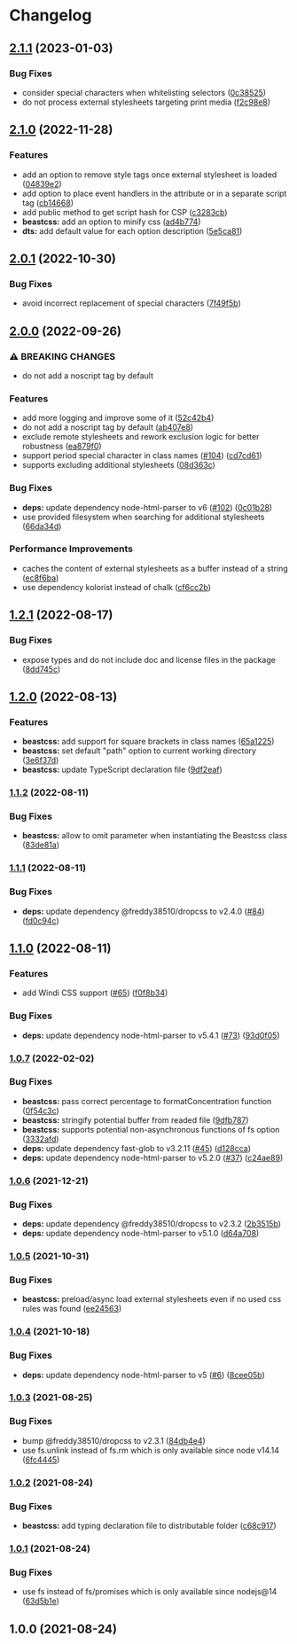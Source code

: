 # Changelog

## [2.1.1](https://github.com/freddy38510/beastcss/compare/beastcss-v2.1.0...beastcss-v2.1.1) (2023-01-03)


### Bug Fixes

* consider special characters when whitelisting selectors ([0c38525](https://github.com/freddy38510/beastcss/commit/0c38525024df2000d8b06296e159f5614e0eeb90))
* do not process external stylesheets targeting print media ([f2c98e8](https://github.com/freddy38510/beastcss/commit/f2c98e8c55098dab7979b4a1fe15d25fa1b6c303))

## [2.1.0](https://github.com/freddy38510/beastcss/compare/beastcss-v2.0.1...beastcss-v2.1.0) (2022-11-28)


### Features

* add an option to remove style tags once external stylesheet is loaded ([04839e2](https://github.com/freddy38510/beastcss/commit/04839e2344a72793dfae43ff7952ee861d1dfd37))
* add option to place event handlers in the attribute or in a separate script tag ([cb14668](https://github.com/freddy38510/beastcss/commit/cb14668384da1477d41508b8707be51eeda063f8))
* add public method to get script hash for CSP ([c3283cb](https://github.com/freddy38510/beastcss/commit/c3283cb6cf4f01769359fee54cc9fa9d1fa7a9fb))
* **beastcss:** add an option to minify css ([ad4b774](https://github.com/freddy38510/beastcss/commit/ad4b77489fa8bc58e04ef1ec80c742d57562b04d))
* **dts:** add default value for each option description ([5e5ca81](https://github.com/freddy38510/beastcss/commit/5e5ca816a5190f215adf027f7b78345b58e6fb1e))

## [2.0.1](https://github.com/freddy38510/beastcss/compare/beastcss-v2.0.0...beastcss-v2.0.1) (2022-10-30)


### Bug Fixes

* avoid incorrect replacement of special characters ([7f49f5b](https://github.com/freddy38510/beastcss/commit/7f49f5b44a5dee5f1fedbbdc136fd0d1a8a99c4e))

## [2.0.0](https://github.com/freddy38510/beastcss/compare/beastcss-v1.2.1...beastcss-v2.0.0) (2022-09-26)


### ⚠ BREAKING CHANGES

* do not add a noscript tag by default

### Features

* add more logging and improve some of it ([52c42b4](https://github.com/freddy38510/beastcss/commit/52c42b479fafc9d9a6aa588120015fbfa8df8f47))
* do not add a noscript tag by default ([ab407e8](https://github.com/freddy38510/beastcss/commit/ab407e89e29f6e7ece769da2031df77c5f2e8936))
* exclude remote stylesheets and rework exclusion logic for better robustness ([ea879f0](https://github.com/freddy38510/beastcss/commit/ea879f0e4cdb99d8201d0281375f75fc5cf98703))
* support period special character in class names  ([#104](https://github.com/freddy38510/beastcss/issues/104)) ([cd7cd61](https://github.com/freddy38510/beastcss/commit/cd7cd61f3dbf73eca8b64b4b7e86bc4d4baad517))
* supports excluding additional stylesheets ([08d363c](https://github.com/freddy38510/beastcss/commit/08d363c2949e5d203bf97e4fe3b903202b60424c))


### Bug Fixes

* **deps:** update dependency node-html-parser to v6 ([#102](https://github.com/freddy38510/beastcss/issues/102)) ([0c01b28](https://github.com/freddy38510/beastcss/commit/0c01b288aff944d652dbe6ca657d00b62743f1fa))
* use provided filesystem when searching for additional stylesheets ([66da34d](https://github.com/freddy38510/beastcss/commit/66da34d72a8838a18d5338d14b320c21d951c6f1))


### Performance Improvements

* caches the content of external stylesheets as a buffer instead of a string ([ec8f6ba](https://github.com/freddy38510/beastcss/commit/ec8f6ba204bc98a1485b7cf6b815968933def8f3))
* use dependency kolorist instead of chalk ([cf6cc2b](https://github.com/freddy38510/beastcss/commit/cf6cc2bd02e80465984f57a2c4917b77de4f20a7))

## [1.2.1](https://github.com/freddy38510/beastcss/compare/beastcss-v1.2.0...beastcss-v1.2.1) (2022-08-17)


### Bug Fixes

* expose types and do not include doc and license files in the package ([8dd745c](https://github.com/freddy38510/beastcss/commit/8dd745c460a7f93d37938ef7bc5137e1540215f7))

## [1.2.0](https://github.com/freddy38510/beastcss/compare/beastcss-v1.1.2...beastcss-v1.2.0) (2022-08-13)


### Features

* **beastcss:** add support for square brackets in class names ([65a1225](https://github.com/freddy38510/beastcss/commit/65a12257a94a685ebf27c892423d56116422cc8d))
* **beastcss:** set default "path" option to current working directory ([3e6f37d](https://github.com/freddy38510/beastcss/commit/3e6f37dbc68a0ac25b81953715bcba43550c669c))
* **beastcss:** update TypeScript declaration file ([9df2eaf](https://github.com/freddy38510/beastcss/commit/9df2eaf944f58633a3e639fa669714f4e947be36))

### [1.1.2](https://github.com/freddy38510/beastcss/compare/beastcss-v1.1.1...beastcss-v1.1.2) (2022-08-11)


### Bug Fixes

* **beastcss:** allow to omit parameter when instantiating the Beastcss class ([83de81a](https://github.com/freddy38510/beastcss/commit/83de81a963ec579979ef51ae272abf0a05ca97a9))

### [1.1.1](https://github.com/freddy38510/beastcss/compare/beastcss-v1.1.0...beastcss-v1.1.1) (2022-08-11)


### Bug Fixes

* **deps:** update dependency @freddy38510/dropcss to v2.4.0 ([#84](https://github.com/freddy38510/beastcss/issues/84)) ([fd0c94c](https://github.com/freddy38510/beastcss/commit/fd0c94cbd7a82b178811d8e89a73f123df7effae))

## [1.1.0](https://github.com/freddy38510/beastcss/compare/beastcss-v1.0.7...beastcss-v1.1.0) (2022-08-11)


### Features

* add Windi CSS support ([#65](https://github.com/freddy38510/beastcss/issues/65)) ([f0f8b34](https://github.com/freddy38510/beastcss/commit/f0f8b345f483481898f7f3d98d38384f8d9135d3))


### Bug Fixes

* **deps:** update dependency node-html-parser to v5.4.1 ([#73](https://github.com/freddy38510/beastcss/issues/73)) ([93d0f05](https://github.com/freddy38510/beastcss/commit/93d0f05a31df44a7f070142f5f2b399a0da9262f))

### [1.0.7](https://github.com/freddy38510/beastcss/compare/beastcss-v1.0.6...beastcss-v1.0.7) (2022-02-02)


### Bug Fixes

* **beastcss:** pass correct percentage to formatConcentration function ([0f54c3c](https://github.com/freddy38510/beastcss/commit/0f54c3c118984c5844990382b1dae22636e629f3))
* **beastcss:** stringify potential buffer from readed file ([9dfb787](https://github.com/freddy38510/beastcss/commit/9dfb787dd61a538a38c4d9174679f32cb6af0f13))
* **beastcss:** supports potential non-asynchronous functions of fs option ([3332afd](https://github.com/freddy38510/beastcss/commit/3332afdb85ec4b30b4203581ff08fe5b30451d46))
* **deps:** update dependency fast-glob to v3.2.11 ([#45](https://github.com/freddy38510/beastcss/issues/45)) ([d128cca](https://github.com/freddy38510/beastcss/commit/d128cca3f692af54c1760f240c9281f7fa296888))
* **deps:** update dependency node-html-parser to v5.2.0 ([#37](https://github.com/freddy38510/beastcss/issues/37)) ([c24ae89](https://github.com/freddy38510/beastcss/commit/c24ae89d6df27c93cd71e8ccf6fa7b1d3d356125))

### [1.0.6](https://github.com/freddy38510/beastcss/compare/beastcss-v1.0.5...beastcss-v1.0.6) (2021-12-21)


### Bug Fixes

* **deps:** update dependency @freddy38510/dropcss to v2.3.2 ([2b3515b](https://github.com/freddy38510/beastcss/commit/2b3515b49d14c01a5bdc09b5cafb67942f550612))
* **deps:** update dependency node-html-parser to v5.1.0 ([d64a708](https://github.com/freddy38510/beastcss/commit/d64a708e5687d5ad5d87ba7050ede680387b0cdd))

### [1.0.5](https://github.com/freddy38510/beastcss/compare/beastcss-v1.0.4...beastcss-v1.0.5) (2021-10-31)


### Bug Fixes

* **beastcss:** preload/async load external stylesheets even if no used css rules was found ([ee24563](https://github.com/freddy38510/beastcss/commit/ee245635990aa3b3418739686595c0a7f132ee4b))

### [1.0.4](https://github.com/freddy38510/beastcss/compare/beastcss-v1.0.3...beastcss-v1.0.4) (2021-10-18)


### Bug Fixes

* **deps:** update dependency node-html-parser to v5 ([#6](https://github.com/freddy38510/beastcss/issues/6)) ([8cee05b](https://github.com/freddy38510/beastcss/commit/8cee05b42a99e2410eca186a6f4637e2768264fd))

### [1.0.3](https://github.com/freddy38510/beastcss/compare/beastcss-v1.0.2...beastcss-v1.0.3) (2021-08-25)


### Bug Fixes

* bump @freddy38510/dropcss to v2.3.1 ([84db4e4](https://github.com/freddy38510/beastcss/commit/84db4e4608c9bddabf1dbae27f84d0b38c29c6ae))
* use fs.unlink instead of fs.rm which is only available since node v14.14 ([6fc4445](https://github.com/freddy38510/beastcss/commit/6fc44459404b2657ec143b6e5b965e1b2fefce8d))

### [1.0.2](https://github.com/freddy38510/beastcss/compare/beastcss-v1.0.1...beastcss-v1.0.2) (2021-08-24)


### Bug Fixes

* **beastcss:** add typing declaration file to distributable folder ([c68c917](https://github.com/freddy38510/beastcss/commit/c68c9179402a2850836c2bd87d1fb107cad8027a))

### [1.0.1](https://github.com/freddy38510/beastcss/compare/beastcss-v1.0.0...beastcss-v1.0.1) (2021-08-24)


### Bug Fixes

* use fs instead of fs/promises which is only available since nodejs@14 ([63d5b1e](https://github.com/freddy38510/beastcss/commit/63d5b1e7c4383b316e0fc8761c803f3f97a4cc9f))

## 1.0.0 (2021-08-24)
